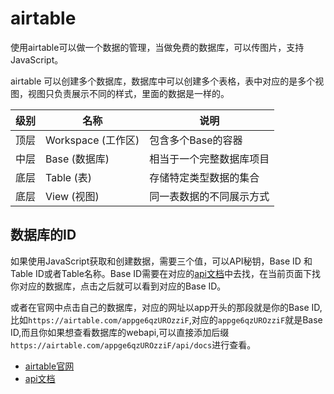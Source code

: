 # airtable
使用airtable可以做一个数据的管理，当做免费的数据库，可以传图片，支持JavaScript。

airtable 可以创建多个数据库，数据库中可以创建多个表格，表中对应的是多个视图，视图只负责展示不同的样式，里面的数据是一样的。

级别	| 名称	 | 说明
---- | ---- | ----
顶层	| Workspace (工作区) |	包含多个Base的容器
中层	| Base (数据库)	 | 相当于一个完整数据库项目
底层	| Table (表)	| 存储特定类型数据的集合
底层	| View (视图)	| 同一表数据的不同展示方式

## 数据库的ID
如果使用JavaScript获取和创建数据，需要三个值，可以API秘钥，Base ID 和 Table ID或者Table名称。Base ID需要在对应的[api文档](https://airtable.com/developers/web/api/introduction)中去找，在当前页面下找你对应的数据库，点击之后就可以看到对应的Base ID。

或者在官网中点击自己的数据库，对应的网址以app开头的那段就是你的Base ID,比如`https://airtable.com/appge6qzUROzziF`,对应的`appge6qzUROzziF`就是Base ID,而且你如果想查看数据库的webapi,可以直接添加后缀`https://airtable.com/appge6qzUROzziF/api/docs`进行查看。


* [airtable官网](https://airtable.com/)
* [api文档](https://airtable.com/developers/web/api/introduction)